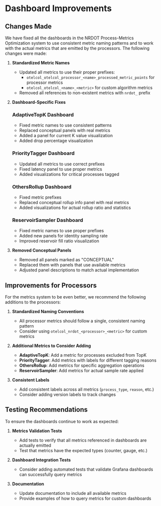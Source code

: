 # Dashboard Improvements

## Changes Made

We have fixed all the dashboards in the NRDOT Process-Metrics Optimization system to use consistent metric naming patterns and to work with the actual metrics that are emitted by the processors. The following changes were made:

1. **Standardized Metric Names**
   - Updated all metrics to use their proper prefixes:
     - `otelcol_otelcol_processor_<name>_processed_metric_points` for processor metrics
     - `otelcol_otelcol_<name>_<metric>` for custom algorithm metrics
   - Removed all references to non-existent metrics with `nrdot_` prefix

2. **Dashboard-Specific Fixes**

   ### AdaptiveTopK Dashboard
   - Fixed metric names to use consistent patterns
   - Replaced conceptual panels with real metrics
   - Added a panel for current K value visualization
   - Added drop percentage visualization

   ### PriorityTagger Dashboard
   - Updated all metrics to use correct prefixes
   - Fixed latency panel to use proper metrics
   - Added visualizations for critical processes tagged

   ### OthersRollup Dashboard
   - Fixed metric prefixes
   - Replaced conceptual rollup info panel with real metrics
   - Added visualizations for actual rollup ratio and statistics

   ### ReservoirSampler Dashboard
   - Fixed metric names to use proper prefixes
   - Added new panels for identity sampling rate
   - Improved reservoir fill ratio visualization

3. **Removed Conceptual Panels**
   - Removed all panels marked as "CONCEPTUAL"
   - Replaced them with panels that use available metrics
   - Adjusted panel descriptions to match actual implementation

## Improvements for Processors

For the metrics system to be even better, we recommend the following additions to the processors:

1. **Standardized Naming Conventions**
   - All processor metrics should follow a single, consistent naming pattern
   - Consider using `otelcol_nrdot_<processor>_<metric>` for custom metrics

2. **Additional Metrics to Consider Adding**
   - **AdaptiveTopK**: Add a metric for processes excluded from TopK
   - **PriorityTagger**: Add metrics with labels for different tagging reasons
   - **OthersRollup**: Add metrics for specific aggregation operations
   - **ReservoirSampler**: Add metrics for actual sample rate applied

3. **Consistent Labels**
   - Add consistent labels across all metrics (`process_type`, `reason`, etc.)
   - Consider adding version labels to track changes

## Testing Recommendations

To ensure the dashboards continue to work as expected:

1. **Metrics Validation Tests**
   - Add tests to verify that all metrics referenced in dashboards are actually emitted
   - Test that metrics have the expected types (counter, gauge, etc.)

2. **Dashboard Integration Tests**
   - Consider adding automated tests that validate Grafana dashboards can successfully query metrics

3. **Documentation**
   - Update documentation to include all available metrics
   - Provide examples of how to query metrics for custom dashboards